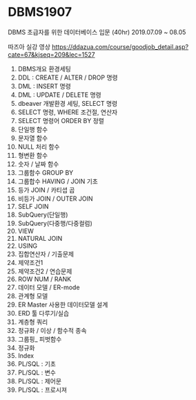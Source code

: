 # DBMS1907
DBMS  초급자를 위한 데이터베이스 입문 (40hr)  2019.07.09 ~ 08.05

따즈아 실강 영상
  https://ddazua.com/course/goodjob_detail.asp?cate=67&kjseq=209&lec=1527
  
1. DBMS개요 환경세팅
1. DDL : CREATE / ALTER / DROP 명령
1. DML : INSERT 명령
1. DML : UPDATE / DELETE 명령
1. dbeaver 개발환경 세팅, SELECT 명령
1. SELECT 명령, WHERE 조건절, 연산자
1. SELECT 명령어 ORDER BY 정렬
1. 단일행 함수
1. 문자열 함수
1. NULL 처리 함수
1. 형변환 함수
1. 숫자 / 날짜 함수
1. 그룹함수 GROUP BY
1. 그룹합수 HAVING / JOIN 기초
1. 등가 JOIN / 카티셥 곱
1. 비등가 JOIN / OUTER JOIN
1. SELF JOIN
1. SubQuery(단일행)
1. SubQuery(다중행/다중컬럼)
1. VIEW
1. NATURAL JOIN
1. USING
1. 집합연산자 / 기출문제
1. 제약조건1
1. 제약조건2 / 연습문제
1. ROW NUM / RANK
1. 데이터 모델 / ER-mode
1. 관계형 모델
1. ER Master 사용한 데이터모델 설계
1. ERD 툴 다루기/실습
1. 계층형 쿼리
1. 정규화 / 이상 / 함수적 종속
1. 그룹핑_ 피벗함수
1. 정규화
1. Index
1. PL/SQL : 기초
1. PL/SQL : 변수
1. PL/SQL : 제어문
1. PL/SQL : 프로시져





